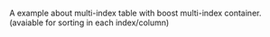 A example about multi-index table with boost multi-index container. (avaiable for sorting in each index/column)
